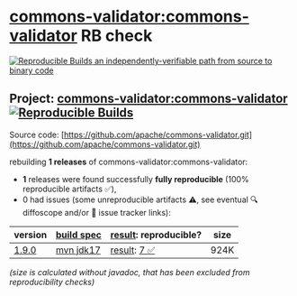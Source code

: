 [commons-validator:commons-validator](https://central.sonatype.com/artifact/commons-validator/commons-validator/versions) RB check
=======

[![Reproducible Builds](https://reproducible-builds.org/images/logos/rb.svg) an independently-verifiable path from source to binary code](https://reproducible-builds.org/)

## Project: [commons-validator:commons-validator](https://central.sonatype.com/artifact/commons-validator/commons-validator/versions) [![Reproducible Builds](https://img.shields.io/endpoint?url=https://raw.githubusercontent.com/jvm-repo-rebuild/reproducible-central/master/content/org/apache/commons/commons-validator/badge.json)](https://github.com/jvm-repo-rebuild/reproducible-central/blob/master/content/org/apache/commons/commons-validator/README.md)

Source code: [https://github.com/apache/commons-validator.git](https://github.com/apache/commons-validator.git)

rebuilding **1 releases** of commons-validator:commons-validator:
- **1** releases were found successfully **fully reproducible** (100% reproducible artifacts :white_check_mark:),
- 0 had issues (some unreproducible artifacts :warning:, see eventual :mag: diffoscope and/or :memo: issue tracker links):

| version | [build spec](/BUILDSPEC.md) | [result](https://reproducible-builds.org/docs/jvm/): reproducible? | size |
| -- | --------- | ------ | -- |
| [1.9.0](https://central.sonatype.com/artifact/commons-validator/commons-validator/1.9.0/pom) | [mvn jdk17](commons-validator-1.9.0.buildspec) | [result](commons-validator-1.9.0.buildinfo): [7 :white_check_mark: ](commons-validator-1.9.0.buildcompare) | 924K |

<i>(size is calculated without javadoc, that has been excluded from reproducibility checks)</i>
